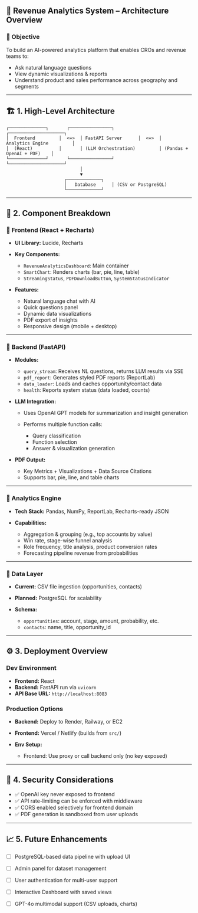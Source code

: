 ## 🧭 Revenue Analytics System – Architecture Overview

### 📌 Objective

To build an AI-powered analytics platform that enables CROs and revenue teams to:

* Ask natural language questions
* View dynamic visualizations & reports
* Understand product and sales performance across geography and segments

---

## 🏗️ 1. High-Level Architecture

```
┌──────────────┐       ┌────────────────┐       ┌─────────────────────┐
│  Frontend         │  <=>  │ FastAPI Server      │  <=>  │   Analytics Engine         │
│  (React)          │       │ (LLM Orchestration)         │ (Pandas + OpenAI + PDF)    │
└──────────────┘       └────────────────┘       └─────────────────────┘
                            │
                            ▼
                      ┌─────────────┐
                      │   Database      │ (CSV or PostgreSQL)
                      └─────────────┘
```

---

## 🧩 2. Component Breakdown

### 🔹 Frontend (React + Recharts)

* **UI Library:** Lucide, Recharts
* **Key Components:**

  * `RevenueAnalyticsDashboard`: Main container
  * `SmartChart`: Renders charts (bar, pie, line, table)
  * `StreamingStatus`, `PDFDownloadButton`, `SystemStatusIndicator`
* **Features:**

  * Natural language chat with AI
  * Quick questions panel
  * Dynamic data visualizations
  * PDF export of insights
  * Responsive design (mobile + desktop)

---

### 🔹 Backend (FastAPI)

* **Modules:**

  * `query_stream`: Receives NL questions, returns LLM results via SSE
  * `pdf_report`: Generates styled PDF reports (ReportLab)
  * `data_loader`: Loads and caches opportunity/contact data
  * `health`: Reports system status (data loaded, counts)
* **LLM Integration:**

  * Uses OpenAI GPT models for summarization and insight generation
  * Performs multiple function calls:

    * Query classification
    * Function selection
    * Answer & visualization generation
* **PDF Output:**

  * Key Metrics + Visualizations + Data Source Citations
  * Supports bar, pie, line, and table charts

---

### 🔹 Analytics Engine

* **Tech Stack:** Pandas, NumPy, ReportLab, Recharts-ready JSON
* **Capabilities:**

  * Aggregation & grouping (e.g., top accounts by value)
  * Win rate, stage-wise funnel analysis
  * Role frequency, title analysis, product conversion rates
  * Forecasting pipeline revenue from probabilities

---

### 🔹 Data Layer

* **Current:** CSV file ingestion (opportunities, contacts)
* **Planned:** PostgreSQL for scalability
* **Schema:**

  * `opportunities`: account, stage, amount, probability, etc.
  * `contacts`: name, title, opportunity\_id

---

## ⚙️ 3. Deployment Overview

### Dev Environment

* **Frontend:** React
* **Backend:** FastAPI run via `uvicorn`
* **API Base URL:** `http://localhost:8083`

### Production Options

* **Backend:** Deploy to Render, Railway, or EC2
* **Frontend:** Vercel / Netlify (builds from `src/`)
* **Env Setup:**

  * Frontend: Use proxy or call backend only (no key exposed)

---

## 🔐 4. Security Considerations

* ✅ OpenAI key never exposed to frontend
* ✅ API rate-limiting can be enforced with middleware
* ✅ CORS enabled selectively for frontend domain
* ✅ PDF generation is sandboxed from user uploads

---

## 📈 5. Future Enhancements

* [ ] PostgreSQL-based data pipeline with upload UI
* [ ] Admin panel for dataset management
* [ ] User authentication for multi-user support
* [ ] Interactive Dashboard with saved views
* [ ] GPT-4o multimodal support (CSV uploads, charts)

